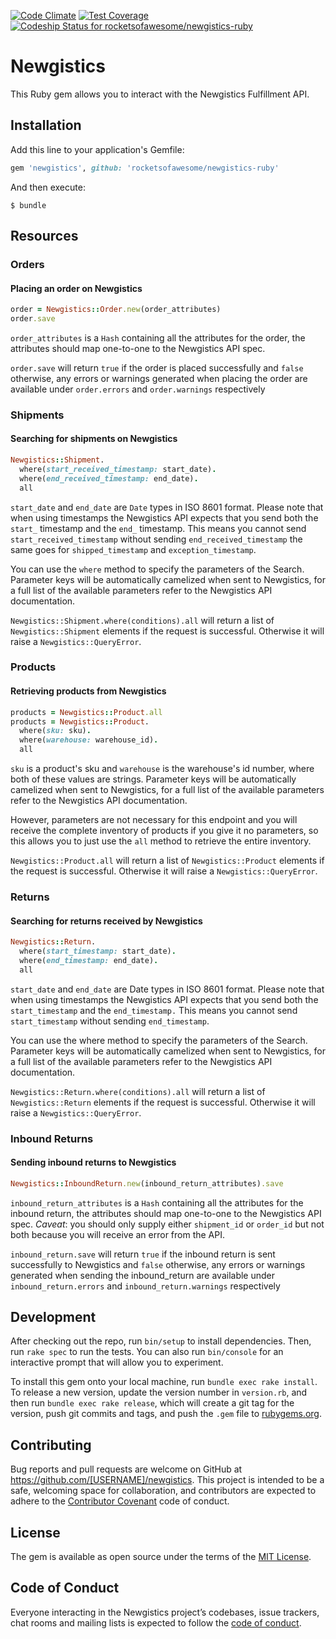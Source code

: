 [![Code Climate](https://codeclimate.com/repos/5991e52637216b02640002d4/badges/9e19d346f6da0db0783c/gpa.svg)](https://codeclimate.com/repos/5991e52637216b02640002d4/feed)
[![Test Coverage](https://codeclimate.com/repos/5991e52637216b02640002d4/badges/9e19d346f6da0db0783c/coverage.svg)](https://codeclimate.com/repos/5991e52637216b02640002d4/coverage)
[ ![Codeship Status for rocketsofawesome/newgistics-ruby](https://app.codeship.com/projects/63cb9a70-68b6-0135-a28b-5ec5668067cc/status?branch=master)](https://app.codeship.com/projects/241459)
# Newgistics

This Ruby gem allows you to interact with the Newgistics Fulfillment API.


## Installation

Add this line to your application's Gemfile:

```ruby
gem 'newgistics', github: 'rocketsofawesome/newgistics-ruby'
```

And then execute:

    $ bundle

## Resources

### Orders

#### Placing an order on Newgistics

```ruby
order = Newgistics::Order.new(order_attributes)
order.save
```

`order_attributes` is a `Hash` containing all the attributes for the order, the attributes should map one-to-one to the Newgistics API spec.

`order.save` will return `true` if the order is placed successfully and `false` otherwise, any errors or warnings generated when placing the order are available under `order.errors` and `order.warnings` respectively

### Shipments

#### Searching for shipments on Newgistics

```ruby
Newgistics::Shipment.
  where(start_received_timestamp: start_date).
  where(end_received_timestamp: end_date).
  all
```

`start_date` and `end_date` are `Date` types in ISO 8601 format. Please note that when using timestamps the Newgistics API expects that you send both the `start_` timestamp and the `end_` timestamp. This means you cannot send `start_received_timestamp` without sending `end_received_timestamp` the same goes for `shipped_timestamp` and `exception_timestamp`.

You can use the `where` method to specify the parameters of the Search. Parameter keys will be automatically camelized when sent to Newgistics, for a full list of the available parameters refer to the Newgistics API documentation.

`Newgistics::Shipment.where(conditions).all` will return a list of `Newgistics::Shipment` elements if the request is successful. Otherwise it will raise a `Newgistics::QueryError`.

### Products

#### Retrieving products from Newgistics
```ruby
products = Newgistics::Product.all
products = Newgistics::Product.
  where(sku: sku).
  where(warehouse: warehouse_id).
  all
```
`sku` is a product's sku and `warehouse` is the warehouse's id number, where both of these values are strings. Parameter keys will be automatically camelized when sent to Newgistics, for a full list of the available parameters refer to the Newgistics API documentation.

However, parameters are not necessary for this endpoint and you will receive the complete inventory of products if you give it no parameters, so this allows you to just use the `all` method to retrieve the entire inventory.

`Newgistics::Product.all` will return a list of `Newgistics::Product` elements if the request is successful. Otherwise it will raise a `Newgistics::QueryError`.

### Returns

#### Searching for returns received by Newgistics
```ruby
Newgistics::Return.
  where(start_timestamp: start_date).
  where(end_timestamp: end_date).
  all
```

`start_date` and `end_date` are Date types in ISO 8601 format. Please note that when using timestamps the Newgistics API expects that you send both the `start_timestamp` and the `end_timestamp.` This means you cannot send `start_timestamp` without sending `end_timestamp`.

You can use the where method to specify the parameters of the Search. Parameter keys will be automatically camelized when sent to Newgistics, for a full list of the available parameters refer to the Newgistics API documentation.

`Newgistics::Return.where(conditions).all` will return a list of `Newgistics::Return` elements if the request is successful. Otherwise it will raise a `Newgistics::QueryError`.

### Inbound Returns

#### Sending inbound returns to Newgistics
```ruby
Newgistics::InboundReturn.new(inbound_return_attributes).save
```

`inbound_return_attributes` is a `Hash` containing all the attributes for the inbound return, the attributes should map one-to-one to the Newgistics API spec. *Caveat*: you should only supply either `shipment_id` or `order_id` but not both because you will receive an error from the API.

`inbound_return.save` will return `true` if the inbound return is sent successfully to Newgistics and `false` otherwise, any errors or warnings generated when sending the inbound_return are available under `inbound_return.errors` and `inbound_return.warnings` respectively


## Development

After checking out the repo, run `bin/setup` to install dependencies. Then, run `rake spec` to run the tests. You can also run `bin/console` for an interactive prompt that will allow you to experiment.

To install this gem onto your local machine, run `bundle exec rake install`. To release a new version, update the version number in `version.rb`, and then run `bundle exec rake release`, which will create a git tag for the version, push git commits and tags, and push the `.gem` file to [rubygems.org](https://rubygems.org).

## Contributing

Bug reports and pull requests are welcome on GitHub at https://github.com/[USERNAME]/newgistics. This project is intended to be a safe, welcoming space for collaboration, and contributors are expected to adhere to the [Contributor Covenant](http://contributor-covenant.org) code of conduct.

## License

The gem is available as open source under the terms of the [MIT License](http://opensource.org/licenses/MIT).

## Code of Conduct

Everyone interacting in the Newgistics project’s codebases, issue trackers, chat rooms and mailing lists is expected to follow the [code of conduct](https://github.com/[USERNAME]/newgistics/blob/master/CODE_OF_CONDUCT.md).
